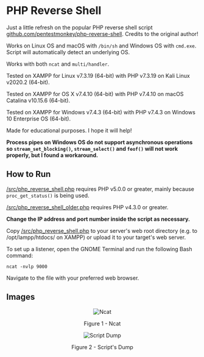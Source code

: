 # PHP Reverse Shell

Just a little refresh on the popular PHP reverse shell script [github.com/pentestmonkey/php-reverse-shell](https://github.com/pentestmonkey/php-reverse-shell). Credits to the original author!

Works on Linux OS and macOS with `/bin/sh` and Windows OS with `cmd.exe`. Script will automatically detect an underlying OS.

Works with both `ncat` and `multi/handler`.

Tested on XAMPP for Linux v7.3.19 (64-bit) with PHP v7.3.19 on Kali Linux v2020.2 (64-bit).

Tested on XAMPP for OS X v7.4.10 (64-bit) with PHP v7.4.10 on macOS Catalina v10.15.6 (64-bit).

Tested on XAMPP for Windows v7.4.3 (64-bit) with PHP v7.4.3 on Windows 10 Enterprise OS (64-bit).

Made for educational purposes. I hope it will help!

**Process pipes on Windows OS do not support asynchronous operations so `stream_set_blocking()`, `stream_select()` and `feof()` will not work properly, but I found a workaround.**

## How to Run

[/src/php_reverse_shell.php](https://github.com/ivan-sincek/php-reverse-shell/blob/master/src/php_reverse_shell.php) requires PHP v5.0.0 or greater, mainly because `proc_get_status()` is being used.

[/src/php_reverse_shell_older.php](https://github.com/ivan-sincek/php-reverse-shell/blob/master/src/php_reverse_shell_older.php) requires PHP v4.3.0 or greater.

**Change the IP address and port number inside the script as necessary.**

Copy [/src/php_reverse_shell.php](https://github.com/ivan-sincek/php-reverse-shell/blob/master/src/php_reverse_shell.php) to your server's web root directory (e.g. to /opt/lampp/htdocs/ on XAMPP) or upload it to your target's web server.

To set up a listener, open the GNOME Terminal and run the following Bash command:

```fundamental
ncat -nvlp 9000
```

Navigate to the file with your preferred web browser.

## Images

<p align="center"><img src="https://github.com/ivan-sincek/php-reverse-shell/blob/master/img/ncat.jpg" alt="Ncat"></p>

<p align="center">Figure 1 - Ncat</p>

<p align="center"><img src="https://github.com/ivan-sincek/php-reverse-shell/blob/master/img/scripts_dump.jpg" alt="Script Dump"></p>

<p align="center">Figure 2 - Script's Dump</p>
